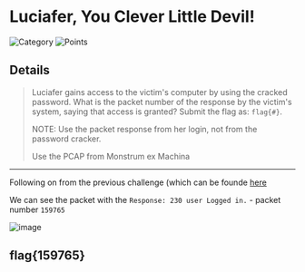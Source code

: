 # Luciafer, You Clever Little Devil!
![Category](http://img.shields.io/badge/Category-Traffic_Analysis-orange?style=for-the-badge) ![Points](http://img.shields.io/badge/Points-50-brightgreen?style=for-the-badge)

## Details
>Luciafer gains access to the victim's computer by using the cracked password. What is the packet number of the response by the victim's system, saying that access is granted? Submit the flag as: `flag{#}`.
>
> NOTE: Use the packet response from her login, not from the password cracker.
>
> Use the PCAP from Monstrum ex Machina
---
Following on from the previous challenge (which can be founde [here](https://github.com/CTSecUK/DEADFACE_CTF_2021/blob/main/Write-ups/Traffic%20Analysis/Release%20the%20Crackin'!%20(50%20Points).md)

We can see the packet with the `Response: 230 user Logged in.` - packet number `159765`

![image](https://user-images.githubusercontent.com/73170900/137879438-f6f70dd4-4ee5-4790-af13-58a0541ec680.png)

## flag{159765}
